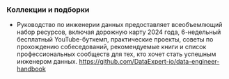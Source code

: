 ### Коллекции и подборки

- Руководство по инженерии данных предоставляет всеобъемлющий набор ресурсов, включая дорожную карту 2024 года, 6-недельный бесплатный YouTube-буткемп, практические проекты, советы по прохождению собеседований, рекомендуемые книги и список профессиональных сообществ для тех, кто хочет стать успешным инженером данных. https://github.com/DataExpert-io/data-engineer-handbook
